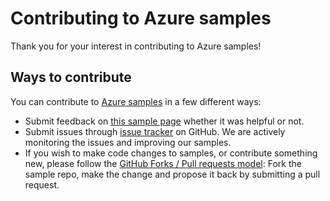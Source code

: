 # Contributing to Azure samples

Thank you for your interest in contributing to Azure samples!

## Ways to contribute

You can contribute to [Azure samples](https://github.com/Azure-Samples/service-bus-dotnet-manage-publish-subscribe-with-advanced-features) in a few different ways:

- Submit feedback on [this sample page](https://azure.microsoft.com/documentation/samples/service-bus-dotnet-manage-publish-subscribe-with-advanced-features/) whether it was helpful or not.  
- Submit issues through [issue tracker](https://github.com/Azure-Samples/service-bus-dotnet-manage-publish-subscribe-with-advanced-features/issues) on GitHub. We are actively monitoring the issues and improving our samples.
- If you wish to make code changes to samples, or contribute something new, please follow the [GitHub Forks / Pull requests model](https://help.github.com/articles/fork-a-repo/): Fork the sample repo, make the change and propose it back by submitting a pull request.